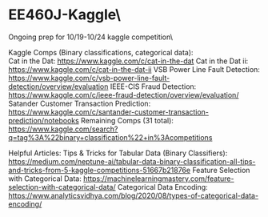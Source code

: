 # EE460J-Kaggle\
Ongoing prep for 10/19-10/24 kaggle competition\

Kaggle Comps (Binary classifications, categorical data):\
Cat in the Dat: https://www.kaggle.com/c/cat-in-the-dat
Cat in the Dat ii: https://www.kaggle.com/c/cat-in-the-dat-ii
VSB Power Line Fault Detection: https://www.kaggle.com/c/vsb-power-line-fault-detection/overview/evaluation
IEEE-CIS Fraud Detection: https://www.kaggle.com/c/ieee-fraud-detection/overview/evaluation/
Satander Customer Transaction Prediction: https://www.kaggle.com/c/santander-customer-transaction-prediction/notebooks
Remaining Comps (31 total): https://www.kaggle.com/search?q=tag%3A%22binary+classification%22+in%3Acompetitions

Helpful Articles: 
Tips & Tricks for Tabular Data (Binary Classifiers): https://medium.com/neptune-ai/tabular-data-binary-classification-all-tips-and-tricks-from-5-kaggle-competitions-51667b21876e
Feature Selection with Categorical Data: https://machinelearningmastery.com/feature-selection-with-categorical-data/
Categorical Data Encoding: https://www.analyticsvidhya.com/blog/2020/08/types-of-categorical-data-encoding/
